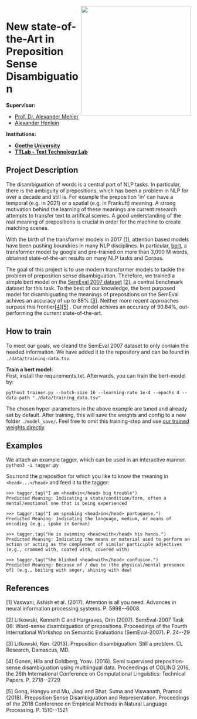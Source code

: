 
<img align="right" width="300" height="" src="https://upload.wikimedia.org/wikipedia/commons/1/1e/Logo-Goethe-University-Frankfurt-am-Main.svg">

# New state-of-the-Art in Preposition Sense Disambiguation

**Supervisor:**
* [Prof. Dr. Alexander Mehler](https://www.texttechnologylab.org/team/alexander-mehler/)
* [Alexander Henlein](https://www.texttechnologylab.org/team/alexander-henlein/)


**Institutions:**
  * **[Goethe University](http://www.informatik.uni-frankfurt.de/index.php/en/)**
  * **[TTLab - Text Technology Lab](https://www.texttechnologylab.org/)**
  


## Project Description

The disambiguation of words is a central part of NLP tasks. In particular, there is the ambiguity of prepositions,
which has been a problem in NLP for over a decade and still is.
For example the preposition 'in' can have a temporal (e.g. in 2021) or a spatial (e.g. in Frankuft) meaning.
A strong motivation behind the learning of these meanings are current research attempts to transfer text to artifical scenes. 
A good understanding of the real meaning of prepositions is crucial in order for the machine to create matching scenes.


With the birth of the transformer models in 2017 [[1]](#1), attention based models have been pushing boundries in many NLP disciplines. 
In particular, [bert](https://huggingface.co/transformers/model_doc/bert.html), a transformer model by google and pre-trained on more than 3,000 M words,
obtained state-of-the-art results on many NLP tasks and Corpus.

The goal of this project is to use modern transformer models to tackle the problem of preposition sense disambiguation.
Therefore, we trained a simple bert model on the [SemEval 2007 dataset](https://www.clres.com/elec_dictionaries.php#tppcorp) [[2]](#2), a central benchmark dataset for this task.
To the best of our knowledge, the best purposed model for disambiguating the meanings of prepositions on the SemEval achives an accuracy of up to 88% [[3]](#3).
Neither more recent approaches surpass this frontier[[4]](#4)[[5]](#5) .
Our model achives an accuracy of 90.84%, out-performing the current state-of-the-art. 

## How to train

To meet our goals, we cleand the SemEval 2007 dataset to only contain the needed information. 
We have added it to the repository and can be found in `./data/training-data.tsv`.

**Train a bert model:** </br>
First, install the requirements.txt. Afterwards, you can train the bert-model by:

``` python3 trainer.py --batch-size 16 --learning-rate 1e-4 --epochs 4 --data-path "./data/training_data.tsv" ```

The chosen hyper-parameters in the above example are tuned and already set by default. 
After training, this will save the weights and config to a new folder `./model_save/`.
Feel free to omit this training-step and use [our trained weights directly](https://drive.google.com/drive/folders/1LGSeQt7TK-p4Lq_inJiBo4BMPL27c0Yq).


## Examples

We attach an example tagger, which can be used in an interactive manner.
```python3 -i tagger.py```

Sourrond the preposition for which you like to know the meaning in `<head>...</head>` and feed it to the tagger:

```
>>> tagger.tag("I am <head>in</head> big trouble")
Predicted Meaning: Indicating a state/condition/form, often a mental/emotional one that is being experienced 

>>> tagger.tag("I am speaking <head>in</head> portuguese.")
Predicted Meaning: Indicating the language, medium, or means of encoding (e.g., spoke in German)

>>> tagger.tag("He is swimming <head>with</head> his hands.")
Predicted Meaning: Indicating the means or material used to perform an action or acting as the complement of similar participle adjectives (e.g., crammed with, coated with, covered with)

>>> tagger.tag("She blinked <head>with</head> confusion.")
Predicted Meaning: Because of / due to (the physical/mental presence of) (e.g., boiling with anger, shining with dew)
```



## References

<a id="1">[1]</a> 
Vaswani, Ashish et al. (2017). 
Attention is all you need. 
Advances in neural information processing systems. P. 5998--6008.

<a id="2">[2]</a> 
Litkowski, Kenneth C and Hargraves, Orin (2007). 
SemEval-2007 Task 06: Word-sense disambiguation of prepositions.
Proceedings of the Fourth International Workshop on Semantic Evaluations (SemEval-2007). P. 24--29

<a id="3">[3]</a> 
Litkowski, Ken. (2013). 
Preposition disambiguation: Still a problem. 
CL Research, Damascus, MD.

<a id="4">[4]</a> 
Gonen, Hila and Goldberg, Yoav. (2016). 
Semi supervised preposition-sense disambiguation using multilingual data. 
Proceedings of COLING 2016, the 26th International Conference on Computational Linguistics: Technical Papers. P. 2718--2729

<a id="5">[5]</a> 
Gong, Hongyu and Mu, Jiaqi and Bhat, Suma and Viswanath, Pramod (2018). 
Preposition Sense Disambiguation and Representation.
Proceedings of the 2018 Conference on Empirical Methods in Natural Language Processing. P. 1510--1521



